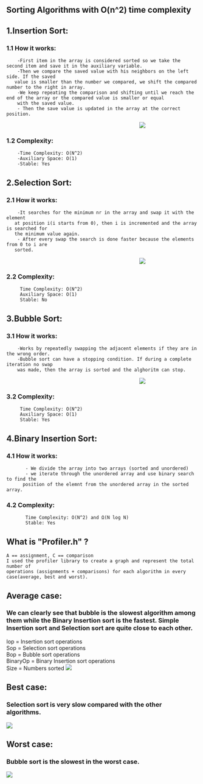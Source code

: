## Sorting Algorithms with O(n^2) time complexity
 ## 1.Insertion Sort:
 ###      1.1 How it works:
        -First item in the array is considered sorted so we take the second item and save it in the auxiliary variable.
        -Then we compare the saved value with his neighbors on the left side. If the saved
       value is smaller than the number we compared, we shift the compared number to the right in array.
        -We keep repeating the comparison and shifting until we reach the end of the array or the compared value is smaller or equal 
        with the saved value.
        - Then the save value is updated in the array at the correct position.

 <img src="Insertion.png" style="
    display: block;
    margin-left: 350px;
    margin-right: middle }">

 ###      1.2 Complexity:
        -Time Complexity: O(N^2)
        -Auxiliary Space: O(1) 
        -Stable: Yes
 
 ## 2.Selection Sort:
 ###      2.1 How it works:
        -It searches for the minimum nr in the array and swap it with the element 
       at position i(i starts from 0), then i is incremented and the array is searched for
       the minimum value again.
        - After every swap the search is done faster because the elements from 0 to i are 
       sorted.
<img src="Selection.jpg" style="
    display: block;
    margin-left: 350px;
    margin-right: middle }">

###       2.2 Complexity:
         Time Complexity: O(N^2)
         Auxiliary Space: O(1)
         Stable: No
  
 ## 3.Bubble Sort:
 ###      3.1 How it works:
        -Works by repeatedly swapping the adjacent elements if they are in the wrong order.
        -Bubble sort can have a stopping condition. If during a complete iteration no swap
        was made, then the array is sorted and the alghoritm can stop.
<img src="Bubble.png" style="
    display: block;
    margin-left: 350px;
    margin-right: middle }">

 ###      3.2 Complexity:
         Time Complexity: O(N^2)
         Auxiliary Space: O(1)
         Stable: Yes
  
  ## 4.Binary Insertion Sort:
 ###      4.1 How it works:
           - We divide the array into two arrays (sorted and unordered)
           - we iterate through the unordered array and use binary search to find the
          position of the elemnt from the unordered array in the sorted array.
 ###      4.2 Complexity:
           Time Complexity: O(N^2) and Ω(N log N)
           Stable: Yes
 ## What is "Profiler.h" ?
    A == assignment, C == comparison
    I used the profiler library to create a graph and represent the total number of 
    operations (assignments + comparisons) for each algorithm in every case(average, best and worst).

## Average case:
### We can clearly see that bubble is the slowest algorithm among them while the Binary Insertion sort is the fastest. Simple Insertion sort and Selection sort are quite close to each other.
Iop = Insertion sort operations          
Sop = Selection sort operations          
Bop = Bubble sort operations             
BinaryOp = Binary Insertion sort operations       
Size = Numbers sorted
<img src="AVG.png">

## Best case:
### Selection sort is very slow compared with the other algorithms.
 <img src ="Best.png">

## Worst case:
### Bubble sort is the slowest in the worst case.
 <img src ="Worst.png">
